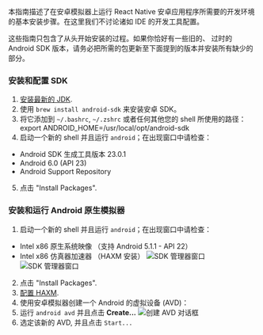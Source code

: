 
本指南描述了在安卓模拟器上运行 React Native  安卓应用程序所需要的开发环境的基本安装步骤。在这里我们不讨论诸如 IDE 的开发工具配置。

这些指南只包含了从头开始安装的过程。如果你恰好有一些旧的、 过时的 Android SDK 版本，请务必把所需的包更新至下面提到的版本并安装所有缺少的部分。

### 安装和配置 SDK

1. [安装最新的 JDK](http://www.oracle.com/technetwork/java/javase/downloads/jdk8-downloads-2133151.html).
2. 使用 `brew install android-sdk` 来安装安卓 SDK。
3. 将它添加到 `~/.bashrc`, `~/.zshrc` 或者任何其他您的 shell 所使用的路径：
        export ANDROID_HOME=/usr/local/opt/android-sdk
4. 启动一个新的 shell 并且运行 `android`；在出现窗口中请检查：
  * Android SDK 生成工具版本 23.0.1
  * Android 6.0 (API 23)
  * Android Support Repository
5. 点击 "Install Packages".

### 安装和运行 Android 原生模拟器

1. 启动一个新的 shell 并且运行 `android`；在出现窗口中请检查：
  * Intel x86 原生系统映像 （支持 Android 5.1.1 - API 22）
  * Intel x86 仿真器加速器 （HAXM 安装）
  ![SDK 管理器窗口](/react-native/img/AndroidSDK1.png) ![SDK 管理器窗口](/react-native/img/AndroidSDK2.png)
2. 点击 "Install Packages".
3. [配置 HAXM](http://developer.android.com/tools/devices/emulator.html#vm-mac).
4. 使用安卓模拟器创建一个 Android 的虚拟设备 (AVD)：
  1. 运行 `android avd` 并且点击 **Create...**
  ![创建 AVD 对话框](/react-native/img/CreateAVD.png)
  2. 选定该新的 AVD, 并且点击 `Start...`
